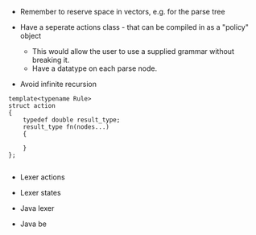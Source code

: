 
- Remember to reserve space in vectors, e.g. for the parse tree


- Have a seperate actions class - that can be compiled in as a "policy" object
   - This would allow the user to use a supplied grammar without breaking it.
   - Have a datatype on each parse node.

- Avoid infinite recursion

```
template<typename Rule>
struct action
{
    typedef double result_type;
    result_type fn(nodes...)
    {

    }
};


```

- Lexer actions
- Lexer states

- Java lexer
- Java be
